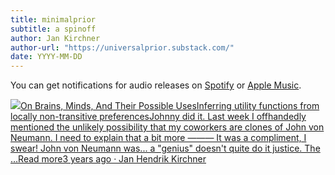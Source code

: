 ```yaml
---
title: minimalprior
subtitle: a spinoff
author: Jan Kirchner
author-url: "https://universalprior.substack.com/"
date: YYYY-MM-DD
---
```


You can get notifications for audio releases on [Spotify](https://open.spotify.com/show/6vHVA4oHPEnt3AqJF6WB64) or [Apple Music](https://podcasts.apple.com/us/podcast/on-brains-minds-and-their-possible-uses/id1617525316).

[![](https://substackcdn.com/image/fetch/w_56,c_limit,f_auto,q_auto:good,fl_progressive:steep/https%3A%2F%2Fbucketeer-e05bbc84-baa3-437e-9518-adb32be77984.s3.amazonaws.com%2Fpublic%2Fimages%2F3c853a3b-98b1-478d-b392-7c3bd57af339_1280x1280.png)On Brains, Minds, And Their Possible UsesInferring utility functions from locally non-transitive preferencesJohnny did it. Last week I offhandedly mentioned the unlikely possibility that my coworkers are clones of John von Neumann. I need to explain that a bit more ——— It was a compliment, I swear! John von Neumann was... a "genius" doesn't quite do it justice. The …Read more3 years ago · Jan Hendrik Kirchner](https://universalprior.substack.com/p/inferring-utility-functions?utm_source=substack&utm_campaign=post_embed&utm_medium=web)
